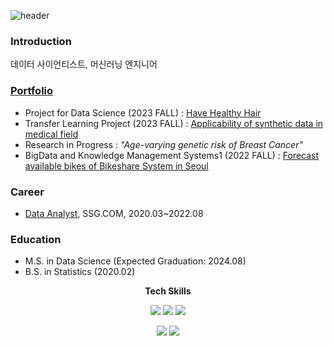 ![header](https://capsule-render.vercel.app/api?type=rect&text=Chaieun%20Lee&fontSize=40&color=0:009900,100:4682b4&height=100&section=header&fontColor=FFFFFF)
### Introduction
데이터 사이언티스트, 머신러닝 엔지니어

### [Portfolio](https://github.com/ChaiEunLee/portfolio)
- Project for Data Science (2023 FALL) : [Have Healthy Hair](https://github.com/p4dsG4/p4ds)   
- Transfer Learning Project (2023 FALL) : [Applicability of synthetic data in medical field](https://github.com/ChaiEunLee/apply-synthetic-medMNIST)   
- Research in Progress : *"Age-varying genetic risk of Breast Cancer"* 
- BigData and Knowledge Management Systems1 (2022 FALL) : [Forecast available bikes of Bikeshare System in Seoul](https://github.com/ChaiEunLee/lgbm-forecast-bikeshare)

### Career
- [Data Analyst](https://github.com/ChaiEunLee/ssg), SSG.COM, 2020.03~2022.08

### Education
- M.S. in Data Science (Expected Graduation: 2024.08)
- B.S. in Statistics (2020.02)
 

<p align="center"> <b> Tech Skills </b></p>
<p align="center">
  <img src="https://img.shields.io/badge/Python-3776AB?style=for-the-badge&logo=Python&logoColor=white"> 
  <img src="https://img.shields.io/badge/R-00599C?style=for-the-badge&logo=c%2B%2B&logoColor=white">
  <img src="https://img.shields.io/badge/MSSQL-CC2927?style=for-the-badge&logo=Microsoft SQL Server&logoColor=white">
</p>
<p align="center">
  <img src="https://img.shields.io/badge/C++-00599C?style=for-the-badge&logo=cplusplus%2B%2B&logoColor=white">
  <img src="https://img.shields.io/badge/C-A8B9CC?style=for-the-badge&logo=c%2B%2B&logoColor=white">
</p>

<!--
**ChaiEunLee/ChaiEunLee** is a ✨ _special_ ✨ repository because its `README.md` (this file) appears on your GitHub profile.

Here are some ideas to get you started:

- 🔭 I’m currently working on ...
- 🌱 I’m currently learning ...
- 👯 I’m looking to collaborate on ...
- 🤔 I’m looking for help with ...
- 💬 Ask me about ...
- 📫 How to reach me: ...
- 😄 Pronouns: ...
- ⚡ Fun fact: ...
-->
